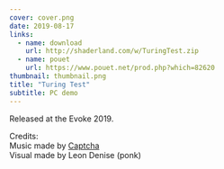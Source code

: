 ```yaml
---
cover: cover.png
date: 2019-08-17
links:
  - name: download
    url: http://shaderland.com/w/TuringTest.zip
  - name: pouet
    url: https://www.pouet.net/prod.php?which=82620
thumbnail: thumbnail.png
title: "Turing Test"
subtitle: PC demo
---
```


Released at the Evoke 2019.

Credits:  
Music made by [Captcha](facebook.com/captchamusique)  
Visual made by Leon Denise (ponk)
